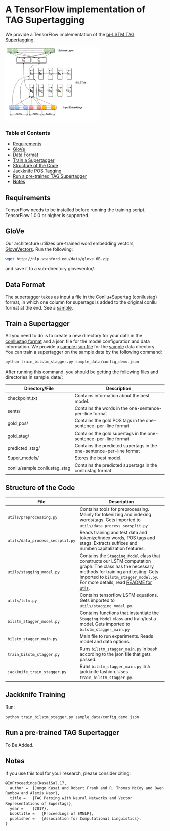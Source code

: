 # A TensorFlow implementation of TAG Supertagging

We provide a TensorFlow implementation of the [bi-LSTM TAG Supertagging](https://jungokasai.github.io/papers/EMNLP2017.pdf).

<img src="/images/bilstm.png" width="300">

### Table of Contents  
* [Requirements](#requirements)  
* [GloVe](#glove)
* [Data Format](#data)
* [Train a Supertagger](#train)
* [Structure of the Code](#structure)
* [Jackknife POS Tagging](#jackknife)
* [Run a pre-trained TAG Supertagger](#pretrained)
* [Notes](#notes)

## Requirements

TensorFlow needs to be installed before running the training script.
TensorFlow 1.0.0 or higher is supported. 

## GloVe

Our architecture utilizes pre-trained word embedding vectors, [GloveVectors](http://nlp.stanford.edu/projects/glove/). Run the following:
```bash
wget http://nlp.stanford.edu/data/glove.6B.zip 
```
and save it to a sub-directory glovevector/. 

## <a name="data"></a>Data Format
The supertagger takes as input a file in the Conllu+Supertag (conllustag) format, in which one column for supertags is added to the original conllu format at the end. See a [sample](sample_data/conllu/sample.conllustag).

## <a name="train"></a>Train a Supertagger
All you need to do is to create a new directory for your data in the [conllustag format](#data) and a json file for the model configuration and data information. We provide a [sample json file](sample_data/config_demo.json) for the [sample](sample_data) data directory. You can train a supertagger on the sample data by the following command:
```bash
python train_bilstm_stagger.py sample_data/config_demo.json
```
After running this command, you should be getting the following files and directories in sample_data/:

| Directory/File | Description |
|------|--------|
|checkpoint.txt|Contains information about the best model.|
|sents/|Contains the words in the one-sentence-per-line format|
|gold_pos/|Contains the gold POS tags in the one-sentence-per-line format|
|gold_stag/|Contains the gold supertags in the one-sentence-per-line format|
|predicted_stag/|Contains the predicted supertags in the one-sentence-per-line format|
|Super_models/|Stores the best model.|
|conllu/sample.conllustag_stag|Contains the predicted supertags in the conllustag format|

## <a name="structure"></a>Structure of the Code
| File | Description |
|------|--------|
|``utils/preprocessing.py``|Contains tools for preprocessing. Mainly for tokenizing and indexing words/tags. Gets imported to ``utils/data_process_secsplit.py``|
|``utils/data_process_secsplit.py``|Reads training and test data and tokenize/index words, POS tags and stags. Extracts suffixes and number/capitalization features.|
|``utils/stagging_model.py``|Contains the ``Stagging_Model`` class that constructs our LSTM computation graph. The class has the necessary methods for training and testing. Gets imported to ``bilstm_stagger_model.py``. For more details, read [README for utils](utils/README.md).|
|``utils/lstm.py``|Contains tensorflow LSTM equations. Gets imported to ``utils/stagging_model.py``.|
|``bilstm_stagger_model.py``|Contains functions that instantiate the ``Stagging_Model`` class and train/test a model. Gets imported to ``bilstm_stagger_main.py``|
|``bilstm_stagger_main.py``|Main file to run experiments. Reads model and data options.|
|``train_bilstm_stagger.py``|Runs ``bilstm_stagger_main.py`` in bash according to the json file that gets passed.|
|``jackknife_train_stagger.py``|Runs ``bilstm_stagger_main.py`` in a jackknife fashion. Uses ``train_bilstm_stagger.py``.|
## <a name="jackknife"></a>Jackknife Training

Run:
```bash
python train_bilstm_stagger.py sample_data/config_demo.json
```

## <a name="pretrained"></a>Run a pre-trained TAG Supertagger

To Be Added.


## Notes

If you use this tool for your research, please consider citing:
```
@InProceedings{Kasai&al.17,
  author =  {Jungo Kasai and Robert Frank and R. Thomas McCoy and Owen Rambow and Alexis Nasr},
  title =   {TAG Parsing with Neural Networks and Vector Representations of Supertags},
  year =    {2017},  
  booktitle =   {Proceedings of EMNLP},  
  publisher =   {Association for Computational Linguistics},
}
```

